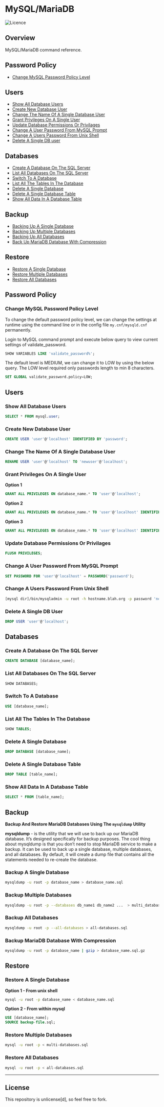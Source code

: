 # MySQL/MariaDB

![Licence](https://img.shields.io/badge/Unlicense-red)

## Overview

MySQL/MariaDB command reference.

## Password Policy

- [Change MySQL Password Policy Level](#change-mysql-password-policy-level)

## Users

- [Show All Database Users](#show-all-database-users)
- [Create New Database User](#create-new-database-user)
- [Change The Name Of A Single Database User](#change-the-name-of-a-single-database-user)
- [Grant Privileges On A Single User](#grant-privileges-on-a-single-user)
- [Update Database Permissions Or Privilages](#update-database-permissions-or-privilages)
- [Change A User Password From MySQL Prompt](#change-a-user-password-from-mysql-prompt)
- [Change A Users Password From Unix Shell](#change-a-users-password-from-unix-shell)
- [Delete A Single DB user](#delete-a-single-db-user)

## Databases

- [Create A Database On The SQL Server](#create-a-database-on-the-sql-server)
- [List All Databases On The SQL Server](#list-all-databases-on-the-sql-server)
- [Switch To A Database](#switch-to-a-database)
- [List All The Tables In The Database](#list-all-the-tables-in-the-database)
- [Delete A Single Database](#delete-a-single-database)
- [Delete A Single Database Table](#delete-a-single-database-table)
- [Show All Data In A Database Table](#show-all-data-in-a-database-table)

## Backup

- [Backing Up A Single Database](#backing-up-a-single-database)
- [Backing Up Multiple Databases](#backing-up-multiple-databases)
- [Backing Up All Databases](#backing-up-all-databases)
- [Back Up MariaDB Database With Compression](#back-up-mariadb-database-with-compression)

## Restore

- [Restore A Single Database](#restore-a-single-database)
- [Restore Multiple Databases](#restore-multiple-databases)
- [Restore All Databases](#restore-all-databases)

## Password Policy

### Change MySQL Password Policy Level

To change the default password policy level, we can change the settings at runtime using the command line or in the config file `my.cnf/mysqld.cnf` permanently.

Login to MySQL command prompt and execute below query to view current settings of validate_password.

```sql
SHOW VARIABLES LIKE 'validate_password%';
```

The default level is MEDIUM, we can change it to LOW by using the below query. The LOW level required only passwords length to min 8 characters.

```sql
SET GLOBAL validate_password.policy=LOW;
```

## Users

### Show All Database Users

```sql
SELECT * FROM mysql.user;
```

### Create New Database User

```sql
CREATE USER 'user'@'localhost' IDENTIFIED BY 'password';
```

### Change The Name Of A Single Database User

```sql
RENAME USER 'user'@'localhost' TO 'newuser'@'localhost';
```

### Grant Privileges On A Single User

**Option 1**

```sql
GRANT ALL PRIVILEGES ON database_name.* TO 'user'@'localhost';
```

**Option 2**

```sql
GRANT ALL PRIVILEGES ON database_name.* TO 'user'@'localhost' IDENTIFIED BY 'password'
```

**Option 3**

```sql
GRANT ALL PRIVILEGES ON database_name.* TO 'user'@'localhost' IDENTIFIED BY 'password' WITH GRANT OPTION;
```

### Update Database Permissions Or Privilages

```sql
FLUSH PRIVILEGES;
```

### Change A User Password From MySQL Prompt

```sql
SET PASSWORD FOR 'user'@'localhost' = PASSWORD('password');
```

### Change A Users Password From Unix Shell

```bash
[mysql dir]/bin/mysqladmin -u root -h hostname.blah.org -p password 'newpassword'
```

### Delete A Single DB User

```sql
DROP USER 'user'@'localhost';
```

## Databases

### Create A Database On The SQL Server

```sql
CREATE DATABASE [database_name];
```

### List All Databases On The SQL Server

```sql
SHOW DATABASES;
```

### Switch To A Database

```sql
USE [database_name];
```

### List All The Tables In The Database

```sql
SHOW TABLES;
```

### Delete A Single Database

```sql
DROP DATABASE [database_name];
```

### Delete A Single Database Table

```sql
DROP TABLE [table_name];
```

### Show All Data In A Database Table

```sql
SELECT * FROM [table_name];
```

## Backup

**Backup And Restore MariaDB Databases Using The `mysqldump` Utility**

**mysqldump** - is the utility that we will use to back up our MariaDB database. It’s designed specifically for backup purposes. The cool thing about mysqldump is that you don’t need to stop MariaDB service to make a backup. It can be used to back up a single database, multiple databases, and all databases. By default, it will create a dump file that contains all the statements needed to re-create the database.

### Backup A Single Database

```bash
mysqldump -u root -p database_name > database_name.sql
```

### Backup Multiple Databases

```bash
mysqldump -u root -p --databases db_name1 db_name2 ...  > multi_database.sql
```

### Backup All Databases

```bash
mysqldump -u root -p --all-databases > all-databases.sql
```

### Backup MariaDB Database With Compression

```bash
mysqldump -u root -p database_name | gzip > database_name.sql.gz
```

## Restore

### Restore A Single Database

**Option 1 - From unix shell**

```bash
mysql -u root -p database_name < database_name.sql
```

**Option 2 - From within mysql**

```sql
USE [database_name];
SOURCE backup-file.sql;
```

### Restore Multiple Databases

```bash
mysql -u root -p < multi-databases.sql
```

### Restore All Databases

```bash
mysql -u root -p < all-databases.sql
```

---

## License

This repository is unlicense[d], so feel free to fork.